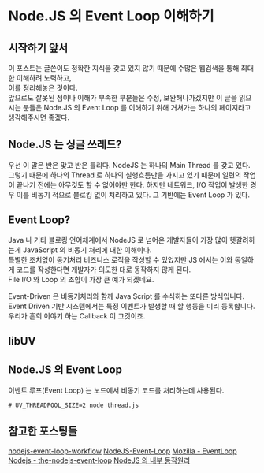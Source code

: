 # Node.JS 의 Event Loop 이해하기

## 시작하기 앞서
이 포스트는 글쓴이도 정확한 지식을 갖고 있지 않기 때문에 수많은 웹검색을 통해 최대한 이해하려 노력하고,  
이를 정리해놓은 것이다.  
앞으로도 잘못된 점이나 이해가 부족한 부분들은 수정, 보완해나가겠지만 이 글을 읽으시는 분들은 Node.JS 의 Event Loop 를 이해하기 위해 거쳐가는 하나의 페이지라고 생각해주시면 좋겠다.  

## Node.JS 는 싱글 쓰레드?
우선 이 말은 반은 맞고 반은 틀리다. NodeJS 는 하나의 Main Thread 를 갖고 있다. 그렇기 때문에 하나의 Thread 로 하나의 실행흐름만을 가지고 있기 때문에 일련의 작업이 끝나기 전에는 아무것도 할 수 없어야만 한다. 하지만 네트워크, I/O 작업이 발생한 경우 이를 비동기 적으로 블로킹 없이 처리하고 있다.
그 기반에는 Event Loop 가 있다.

## Event Loop?
Java 나 기타 블로킹 언어체계에서 NodeJS 로 넘어온 개발자들이 가장 많이 헷갈려하는게 JavaScript 의 비동기 처리에 대한 이해이다.  
특별한 조치없이 동기처리 비즈니스 로직을 작성할 수 있었지만 JS 에서는 이와 동일하게 코드를 작성한다면 개발자가 의도한 대로 동작하지 않게 된다.  
File I/O 와 Loop 의 조합이 가장 큰 예가 되겠네요.  

Event-Driven 은 비동기처리와 함께 Java Script 를 수식하는 또다른 방식입니다.  
Event Driven 기반 시스템에서는 특정 이벤트가 발생할 때 할 행동을 미리 등록합니다.  
우리가 흔희 이야기 하는 Callback 이 그것이죠.


## libUV



## Node.JS 의 Event Loop


이벤트 루프(Event Loop) 는 노드에서 비동기 코드를 처리하는데 사용된다.  



```
# UV_THREADPOOL_SIZE=2 node thread.js
```


## 참고한 포스팅들
[nodejs-event-loop-workflow](https://evan-moon.github.io/2019/08/01/nodejs-event-loop-workflow/)
[NodeJS-Event-Loop](https://velog.io/@ckstn0777/NodeJS-Event-Loop)
[Mozilla - EventLoop](https://developer.mozilla.org/ko/docs/Web/JavaScript/EventLoop)
[Nodejs - the-nodejs-event-loop](https://nodejs.dev/learn/the-nodejs-event-loop)
[NodeJS 의 내부 동작원리](https://sjh836.tistory.com/149)